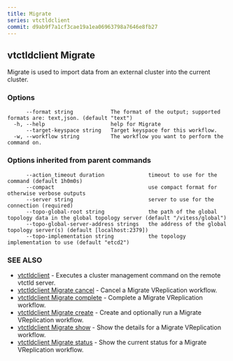 ```yaml
---
title: Migrate
series: vtctldclient
commit: d9ab9f7a1cf3cae19a1ea06963798a7646e8fb27
---
```

## vtctldclient Migrate

Migrate is used to import data from an external cluster into the current cluster.

### Options

```
      --format string            The format of the output; supported formats are: text,json. (default "text")
  -h, --help                     help for Migrate
      --target-keyspace string   Target keyspace for this workflow.
  -w, --workflow string          The workflow you want to perform the command on.
```

### Options inherited from parent commands

```
      --action_timeout duration              timeout to use for the command (default 1h0m0s)
      --compact                              use compact format for otherwise verbose outputs
      --server string                        server to use for the connection (required)
      --topo-global-root string              the path of the global topology data in the global topology server (default "/vitess/global")
      --topo-global-server-address strings   the address of the global topology server(s) (default [localhost:2379])
      --topo-implementation string           the topology implementation to use (default "etcd2")
```

### SEE ALSO

* [vtctldclient](../)	 - Executes a cluster management command on the remote vtctld server.
* [vtctldclient Migrate cancel](./vtctldclient_migrate_cancel/)	 - Cancel a Migrate VReplication workflow.
* [vtctldclient Migrate complete](./vtctldclient_migrate_complete/)	 - Complete a Migrate VReplication workflow.
* [vtctldclient Migrate create](./vtctldclient_migrate_create/)	 - Create and optionally run a Migrate VReplication workflow.
* [vtctldclient Migrate show](./vtctldclient_migrate_show/)	 - Show the details for a Migrate VReplication workflow.
* [vtctldclient Migrate status](./vtctldclient_migrate_status/)	 - Show the current status for a Migrate VReplication workflow.

